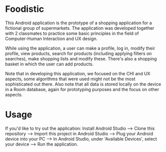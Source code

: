 # Foodistic
This Android application is the prototype of a shopping application for a fictional group of supermarkets. The application was developed together with 2 classmates to practice some basic principles in the field of Computer-Human Interaction and UX design. 

While using the application, a user can make a profile, log in, modify their profile, view products, search for products (including applying filters on searches), make shopping lists and modify these. There's also a shopping basket in which the user can add products. 

Note that in developing this application, we focused on the CHI and UX aspects, some algorithms that were used might not be the most sophisticated out there. Also note that all data is stored locally on the device in a Room database, again for prototyping purposes and the focus on other aspects.

# Usage
If you'd like to try out the application: Install Android Studio --> Clone this repository --> Import this project in Android Studio --> Plug your Android device into your PC --> In Android Studio, under 'Available Devices', select your device --> Run the application.
